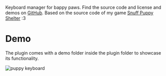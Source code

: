 Keyboard manager for bappy paws. Find the source code and license and demos on [GitHub](https://github.com/SnekOfSpice/snuff-puppy-keyboard). Based on the source code of my game [Snuff Puppy Shelter](https://snekofspice.itch.io/snuff-puppy-shelter) :3

# Demo

The plugin comes with a demo folder inside the plugin folder to showcase its functionality.

![puppy keyboard](https://github.com/user-attachments/assets/597d923b-3ee5-4fd8-b016-a277dae14eb2)
